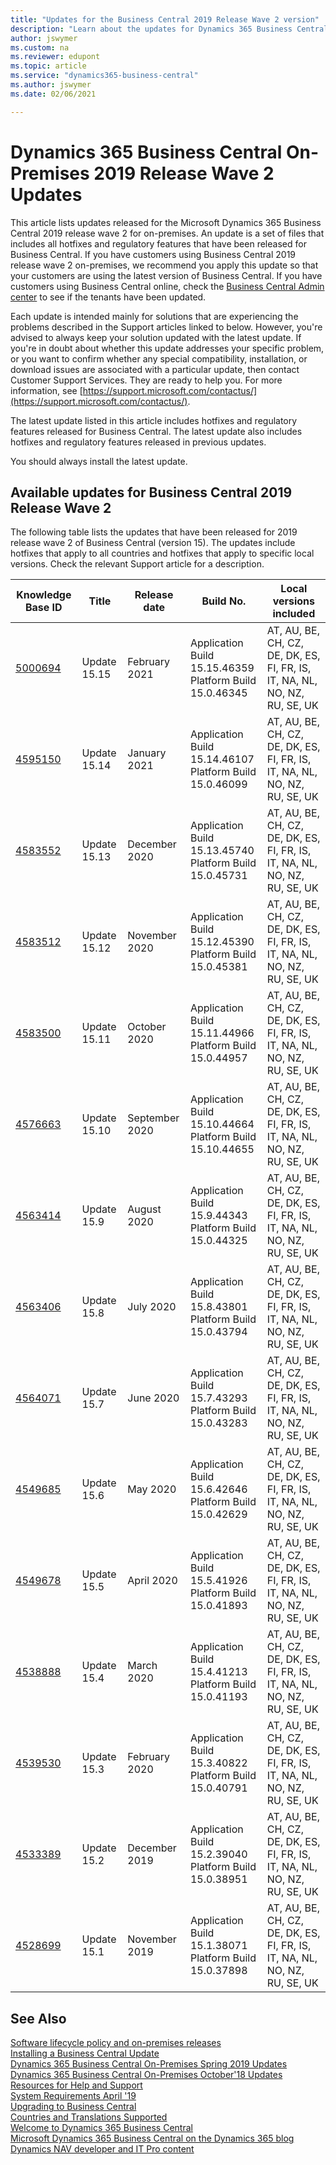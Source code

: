 ```yaml
---
title: "Updates for the Business Central 2019 Release Wave 2 version"
description: "Learn about the updates for Dynamics 365 Business Central 2019 Release Wave 2 on-premises deployments."
author: jswymer
ms.custom: na
ms.reviewer: edupont
ms.topic: article
ms.service: "dynamics365-business-central"
ms.author: jswymer
ms.date: 02/06/2021

---
```


# Dynamics 365 Business Central On-Premises 2019 Release Wave 2 Updates

This article lists updates released for the Microsoft Dynamics 365 Business Central 2019 release wave 2 for on-premises. An update is a set of files that includes all hotfixes and regulatory features that have been released for Business Central. If you have customers using Business Central 2019 release wave 2 on-premises, we recommend you apply this update so that your customers are using the latest version of Business Central. If you have customers using Business Central online, check the [Business Central Admin center](/dynamics365/business-central/dev-itpro/administration/tenant-admin-center) to see if the tenants have been updated.  

Each update is intended mainly for solutions that are experiencing the problems described in the Support articles linked to below. However, you're advised to always keep your solution updated with the latest update. If you're in doubt about whether this update addresses your specific problem, or you want to confirm whether any special compatibility, installation, or download issues are associated with a particular update, then contact Customer Support Services. They are ready to help you. For more information, see [https://support.microsoft.com/contactus/](https://support.microsoft.com/contactus/).

The latest update listed in this article includes hotfixes and regulatory features released for Business Central. The latest update also includes hotfixes and regulatory features released in previous updates.  

You should always install the latest update.

## Available updates for Business Central 2019 Release Wave 2

The following table lists the updates that have been released for 2019 release wave 2 of Business Central (version 15). The updates include hotfixes that apply to all countries and hotfixes that apply to specific local versions. Check the relevant Support article for a description.

|Knowledge Base ID                                           |Title                |Release date  |Build No. |Local versions included |
|------------------------------------------------------------|---------------------|--------------|----------|------------------------|
|[5000694](https://support.microsoft.com/help/5000694)|Update 15.15|February 2021|Application Build 15.15.46359</br>Platform Build 15.0.46345|AT, AU, BE, CH, CZ, DE, DK, ES, FI, FR, IS, IT, NA, NL, NO, NZ, RU, SE, UK|
|[4595150](https://support.microsoft.com/help/4595150)|Update 15.14|January 2021|Application Build 15.14.46107</br>Platform Build 15.0.46099|AT, AU, BE, CH, CZ, DE, DK, ES, FI, FR, IS, IT, NA, NL, NO, NZ, RU, SE, UK|
|[4583552](https://support.microsoft.com/help/4583552)|Update 15.13|December 2020|Application Build 15.13.45740</br>Platform Build 15.0.45731|AT, AU, BE, CH, CZ, DE, DK, ES, FI, FR, IS, IT, NA, NL, NO, NZ, RU, SE, UK|
|[4583512](https://support.microsoft.com/help/4583512)|Update 15.12|November 2020|Application Build 15.12.45390</br>Platform Build 15.0.45381|AT, AU, BE, CH, CZ, DE, DK, ES, FI, FR, IS, IT, NA, NL, NO, NZ, RU, SE, UK|
|[4583500](https://support.microsoft.com/help/4583500)|Update 15.11|October 2020|Application Build 15.11.44966</br>Platform Build 15.0.44957|AT, AU, BE, CH, CZ, DE, DK, ES, FI, FR, IS, IT, NA, NL, NO, NZ, RU, SE, UK|
|[4576663](https://support.microsoft.com/help/4576663)|Update 15.10|September 2020|Application Build 15.10.44664</br>Platform Build 15.10.44655|AT, AU, BE, CH, CZ, DE, DK, ES, FI, FR, IS, IT, NA, NL, NO, NZ, RU, SE, UK|
|[4563414](https://support.microsoft.com/help/4563414)|Update 15.9|August 2020|Application Build 15.9.44343</br>Platform Build 15.0.44325|AT, AU, BE, CH, CZ, DE, DK, ES, FI, FR, IS, IT, NA, NL, NO, NZ, RU, SE, UK|
|[4563406](https://support.microsoft.com/help/4563406)|Update 15.8|July 2020|Application Build 15.8.43801</br>Platform Build 15.0.43794|AT, AU, BE, CH, CZ, DE, DK, ES, FI, FR, IS, IT, NA, NL, NO, NZ, RU, SE, UK|
|[4564071](https://support.microsoft.com/help/4564071)|Update 15.7|June 2020|Application Build 15.7.43293</br>Platform Build 15.0.43283|AT, AU, BE, CH, CZ, DE, DK, ES, FI, FR, IS, IT, NA, NL, NO, NZ, RU, SE, UK|
|[4549685](https://support.microsoft.com/help/4549685)|Update 15.6|May 2020|Application Build 15.6.42646</br>Platform Build 15.0.42629|AT, AU, BE, CH, CZ, DE, DK, ES, FI, FR, IS, IT, NA, NL, NO, NZ, RU, SE, UK|
|[4549678](https://support.microsoft.com/help/4549678)|Update 15.5|April 2020|Application Build 15.5.41926</br>Platform Build 15.0.41893|AT, AU, BE, CH, CZ, DE, DK, ES, FI, FR, IS, IT, NA, NL, NO, NZ, RU, SE, UK|
|[4538888](https://support.microsoft.com/help/4538888)|Update 15.4|March 2020|Application Build 15.4.41213</br>Platform Build 15.0.41193|AT, AU, BE, CH, CZ, DE, DK, ES, FI, FR, IS, IT, NA, NL, NO, NZ, RU, SE, UK|
|[4539530](https://support.microsoft.com/help/4539530)|Update 15.3|February 2020|Application Build 15.3.40822</br>Platform Build 15.0.40791|AT, AU, BE, CH, CZ, DE, DK, ES, FI, FR, IS, IT, NA, NL, NO, NZ, RU, SE, UK|
|[4533389](https://support.microsoft.com/help/4533389)|Update 15.2|December 2019|Application Build 15.2.39040</br>Platform Build 15.0.38951|AT, AU, BE, CH, CZ, DE, DK, ES, FI, FR, IS, IT, NA, NL, NO, NZ, RU, SE, UK|
|[4528699](https://support.microsoft.com/help/4528699) |Update 15.1 |November 2019|Application Build 15.1.38071</br>Platform Build 15.0.37898|AT, AU, BE, CH, CZ, DE, DK, ES, FI, FR, IS, IT, NA, NL, NO, NZ, RU, SE, UK|

## See Also

[Software lifecycle policy and on-premises releases](../terms/lifecycle-policy-on-premises.md)  
[Installing a Business Central Update](../upgrade/upgrading-cumulative-update-v15.md)  
[Dynamics 365 Business Central On-Premises Spring 2019 Updates](update-versions-14.md)  
[Dynamics 365 Business Central On-Premises October'18 Updates](update-versions-13.md)  
[Resources for Help and Support](../help-and-support.md)  
[System Requirements April '19](system-requirement-business-central.md)  
[Upgrading to Business Central](../upgrade/upgrading-to-business-central.md)  
[Countries and Translations Supported](../compliance/apptest-countries-and-translations.md)  
[Welcome to Dynamics 365 Business Central](/dynamics365/business-central/index)  
[Microsoft Dynamics 365 Business Central on the Dynamics 365 blog](https://cloudblogs.microsoft.com/dynamics365/it/product/business-central/)  
[Dynamics NAV developer and IT Pro content](/dynamics-nav/index)  
